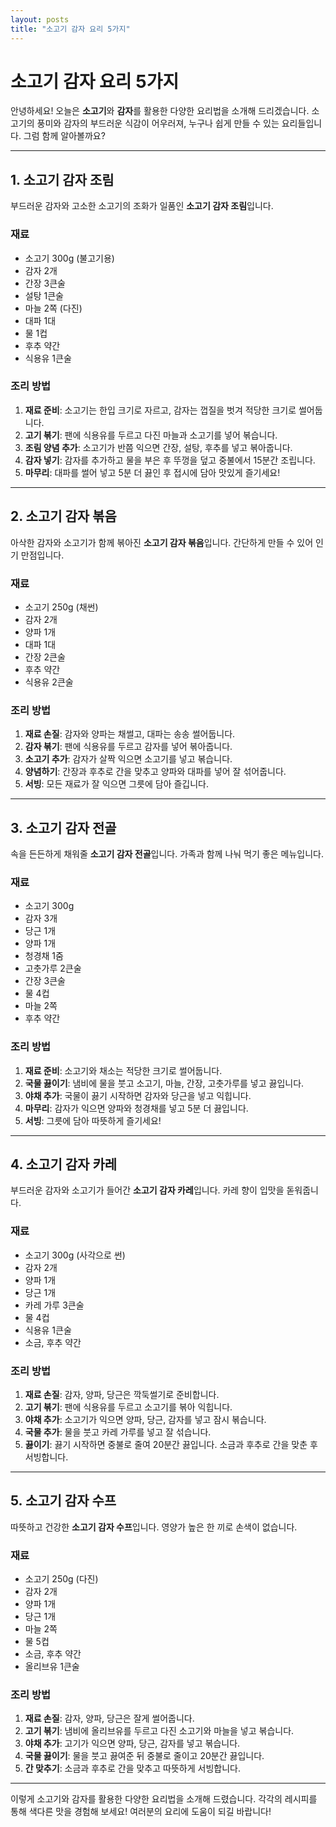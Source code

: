 ```yaml
---
layout: posts
title: "소고기 감자 요리 5가지"
---
```

# 소고기 감자 요리 5가지

안녕하세요! 오늘은 **소고기**와 **감자**를 활용한 다양한 요리법을 소개해 드리겠습니다. 소고기의 풍미와 감자의 부드러운 식감이 어우러져, 누구나 쉽게 만들 수 있는 요리들입니다. 그럼 함께 알아볼까요?

---

## 1. 소고기 감자 조림

부드러운 감자와 고소한 소고기의 조화가 일품인 **소고기 감자 조림**입니다.

### 재료
- 소고기 300g (불고기용)
- 감자 2개
- 간장 3큰술
- 설탕 1큰술
- 마늘 2쪽 (다진)
- 대파 1대
- 물 1컵
- 후추 약간
- 식용유 1큰술

### 조리 방법
1. **재료 준비**: 소고기는 한입 크기로 자르고, 감자는 껍질을 벗겨 적당한 크기로 썰어둡니다.
2. **고기 볶기**: 팬에 식용유를 두르고 다진 마늘과 소고기를 넣어 볶습니다.
3. **조림 양념 추가**: 소고기가 반쯤 익으면 간장, 설탕, 후추를 넣고 볶아줍니다.
4. **감자 넣기**: 감자를 추가하고 물을 부은 후 뚜껑을 덮고 중불에서 15분간 조립니다.
5. **마무리**: 대파를 썰어 넣고 5분 더 끓인 후 접시에 담아 맛있게 즐기세요!

---

## 2. 소고기 감자 볶음

아삭한 감자와 소고기가 함께 볶아진 **소고기 감자 볶음**입니다. 간단하게 만들 수 있어 인기 만점입니다.

### 재료
- 소고기 250g (채썬)
- 감자 2개
- 양파 1개
- 대파 1대
- 간장 2큰술
- 후추 약간
- 식용유 2큰술

### 조리 방법
1. **재료 손질**: 감자와 양파는 채썰고, 대파는 송송 썰어둡니다.
2. **감자 볶기**: 팬에 식용유를 두르고 감자를 넣어 볶아줍니다.
3. **소고기 추가**: 감자가 살짝 익으면 소고기를 넣고 볶습니다.
4. **양념하기**: 간장과 후추로 간을 맞추고 양파와 대파를 넣어 잘 섞어줍니다.
5. **서빙**: 모든 재료가 잘 익으면 그릇에 담아 즐깁니다.

---

## 3. 소고기 감자 전골

속을 든든하게 채워줄 **소고기 감자 전골**입니다. 가족과 함께 나눠 먹기 좋은 메뉴입니다.

### 재료
- 소고기 300g
- 감자 3개
- 당근 1개
- 양파 1개
- 청경채 1줌
- 고춧가루 2큰술
- 간장 3큰술
- 물 4컵
- 마늘 2쪽
- 후추 약간

### 조리 방법
1. **재료 준비**: 소고기와 채소는 적당한 크기로 썰어둡니다.
2. **국물 끓이기**: 냄비에 물을 붓고 소고기, 마늘, 간장, 고춧가루를 넣고 끓입니다.
3. **야채 추가**: 국물이 끓기 시작하면 감자와 당근을 넣고 익힙니다.
4. **마무리**: 감자가 익으면 양파와 청경채를 넣고 5분 더 끓입니다.
5. **서빙**: 그릇에 담아 따뜻하게 즐기세요!

---

## 4. 소고기 감자 카레

부드러운 감자와 소고기가 들어간 **소고기 감자 카레**입니다. 카레 향이 입맛을 돋워줍니다.

### 재료
- 소고기 300g (사각으로 썬)
- 감자 2개
- 양파 1개
- 당근 1개
- 카레 가루 3큰술
- 물 4컵
- 식용유 1큰술
- 소금, 후추 약간

### 조리 방법
1. **재료 손질**: 감자, 양파, 당근은 깍둑썰기로 준비합니다.
2. **고기 볶기**: 팬에 식용유를 두르고 소고기를 볶아 익힙니다.
3. **야채 추가**: 소고기가 익으면 양파, 당근, 감자를 넣고 잠시 볶습니다.
4. **국물 추가**: 물을 붓고 카레 가루를 넣고 잘 섞습니다.
5. **끓이기**: 끓기 시작하면 중불로 줄여 20분간 끓입니다. 소금과 후추로 간을 맞춘 후 서빙합니다.

---

## 5. 소고기 감자 수프

따뜻하고 건강한 **소고기 감자 수프**입니다. 영양가 높은 한 끼로 손색이 없습니다.

### 재료
- 소고기 250g (다진)
- 감자 2개
- 양파 1개
- 당근 1개
- 마늘 2쪽
- 물 5컵
- 소금, 후추 약간
- 올리브유 1큰술

### 조리 방법
1. **재료 손질**: 감자, 양파, 당근은 잘게 썰어줍니다.
2. **고기 볶기**: 냄비에 올리브유를 두르고 다진 소고기와 마늘을 넣고 볶습니다.
3. **야채 추가**: 고기가 익으면 양파, 당근, 감자를 넣고 볶습니다.
4. **국물 끓이기**: 물을 붓고 끓여준 뒤 중불로 줄이고 20분간 끓입니다.
5. **간 맞추기**: 소금과 후추로 간을 맞추고 따뜻하게 서빙합니다.

---

이렇게 소고기와 감자를 활용한 다양한 요리법을 소개해 드렸습니다. 각각의 레시피를 통해 색다른 맛을 경험해 보세요! 여러분의 요리에 도움이 되길 바랍니다!
